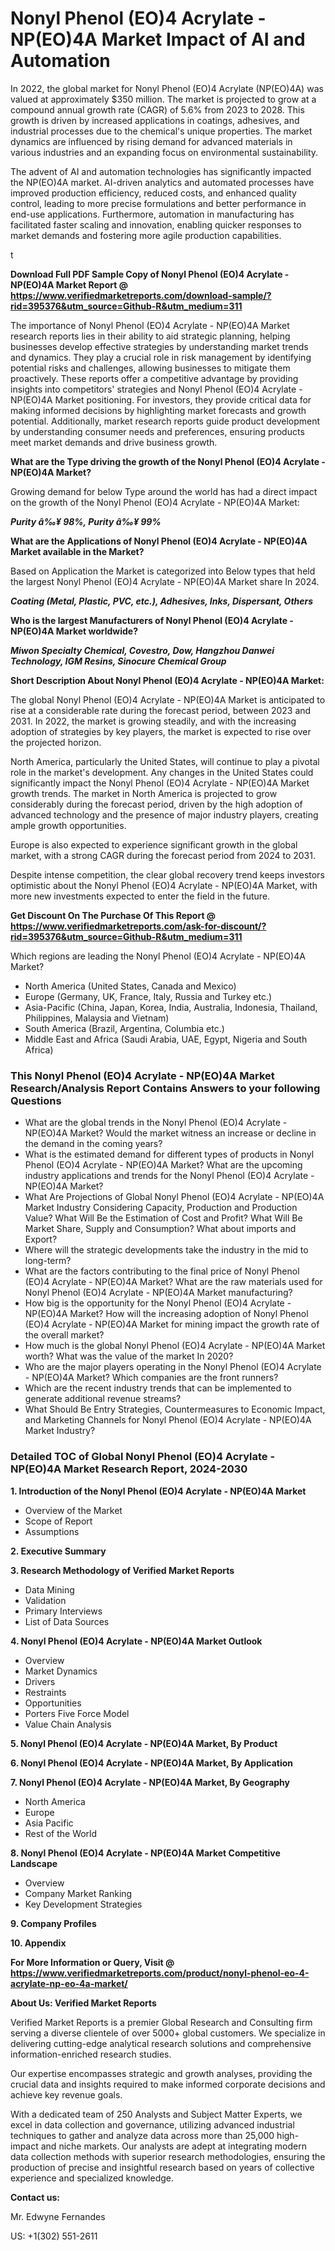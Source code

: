 <meta name="title" content="Global Nonyl Phenol (EO)4 Acrylate - NP(EO)4A Market Impact of AI and Automation"><meta name="description" content="In 2022, the global market for Nonyl Phenol (EO)4 Acrylate (NP(EO)4A) was valued at approximately $350 million. The market is projected to grow at a compound annual gr"><meta name="title" content="Nonyl Phenol (EO)4 Acrylate - NP(EO)4A Market Size, Share, Scope, Trends, Growth, Opportunities, Analysis, Forecast"><h1>Nonyl Phenol (EO)4 Acrylate - NP(EO)4A Market Impact of AI and Automation</h1><p>In 2022, the global market for Nonyl Phenol (EO)4 Acrylate (NP(EO)4A) was valued at approximately $350 million. The market is projected to grow at a compound annual growth rate (CAGR) of 5.6% from 2023 to 2028. This growth is driven by increased applications in coatings, adhesives, and industrial processes due to the chemical's unique properties. The market dynamics are influenced by rising demand for advanced materials in various industries and an expanding focus on environmental sustainability.</p><p>The advent of AI and automation technologies has significantly impacted the NP(EO)4A market. AI-driven analytics and automated processes have improved production efficiency, reduced costs, and enhanced quality control, leading to more precise formulations and better performance in end-use applications. Furthermore, automation in manufacturing has facilitated faster scaling and innovation, enabling quicker responses to market demands and fostering more agile production capabilities.</p>t</p><p id="" class=""><strong>Download Full PDF Sample Copy of Nonyl Phenol (EO)4 Acrylate - NP(EO)4A Market Report @ <a href="https://www.verifiedmarketreports.com/download-sample/?rid=395376&utm_source=Github-R&utm_medium=311" target="_blank">https://www.verifiedmarketreports.com/download-sample/?rid=395376&utm_source=Github-R&utm_medium=311</a></strong></p><p>The importance of&nbsp;Nonyl Phenol (EO)4 Acrylate - NP(EO)4A Market research reports lies in their ability to aid strategic planning, helping businesses develop effective strategies by understanding market trends and dynamics. They play a crucial role in risk management by identifying potential risks and challenges, allowing businesses to mitigate them proactively. These reports offer a competitive advantage by providing insights into competitors' strategies and Nonyl Phenol (EO)4 Acrylate - NP(EO)4A Market positioning. For investors, they provide critical data for making informed decisions by highlighting market forecasts and growth potential. Additionally, market research reports guide product development by understanding consumer needs and preferences, ensuring products meet market demands and drive business growth.</p><p><strong>What are the&nbsp;Type driving the growth of the Nonyl Phenol (EO)4 Acrylate - NP(EO)4A Market?</strong></p><p id="" class="">Growing demand for below Type around the world has had a direct impact on the growth of the Nonyl Phenol (EO)4 Acrylate - NP(EO)4A Market:</p><em><strong>Purity â‰¥ 98%, Purity â‰¥ 99%</strong></em></p><strong>What are the&nbsp;Applications&nbsp;of Nonyl Phenol (EO)4 Acrylate - NP(EO)4A Market available in the Market?</strong></p><p id="" class="">Based on Application the Market is categorized into Below types that held the largest Nonyl Phenol (EO)4 Acrylate - NP(EO)4A Market share In 2024.</p><em><strong>Coating (Metal, Plastic, PVC, etc.), Adhesives, Inks, Dispersant, Others</strong></em></p><strong>Who is the largest Manufacturers of Nonyl Phenol (EO)4 Acrylate - NP(EO)4A Market worldwide?</strong></p><p><em><strong>Miwon Specialty Chemical, Covestro, Dow, Hangzhou Danwei Technology, IGM Resins, Sinocure Chemical Group</strong></em></p><p id="" class=""><strong>Short Description About Nonyl Phenol (EO)4 Acrylate - NP(EO)4A Market:</strong></p><p>The global Nonyl Phenol (EO)4 Acrylate - NP(EO)4A Market is anticipated to rise at a considerable rate during the forecast period, between 2023 and 2031. In 2022, the market is growing steadily, and with the increasing adoption of strategies by key players, the market is expected to rise over the projected horizon.</p><p>North America, particularly the United States, will continue to play a pivotal role in the market's development. Any changes in the United States could significantly impact the Nonyl Phenol (EO)4 Acrylate - NP(EO)4A Market growth trends. The market in North America is projected to grow considerably during the forecast period, driven by the high adoption of advanced technology and the presence of major industry players, creating ample growth opportunities.</p><p>Europe is also expected to experience significant growth in the global market, with a strong CAGR during the forecast period from 2024 to 2031.</p><p>Despite intense competition, the clear global recovery trend keeps investors optimistic about the Nonyl Phenol (EO)4 Acrylate - NP(EO)4A Market, with more new investments expected to enter the field in the future.</p><p id="" class=""><strong>Get Discount On The Purchase Of This Report @ <a href="https://www.verifiedmarketreports.com/ask-for-discount/?rid=395376&utm_source=Github-R&utm_medium=311" target="_blank">https://www.verifiedmarketreports.com/ask-for-discount/?rid=395376&utm_source=Github-R&utm_medium=311</a></strong></p>Which regions are leading the Nonyl Phenol (EO)4 Acrylate - NP(EO)4A Market?</p><ul><li>North America (United States, Canada and Mexico)</li><li>Europe (Germany, UK, France, Italy, Russia and Turkey etc.)</li><li>Asia-Pacific (China, Japan, Korea, India, Australia, Indonesia, Thailand, Philippines, Malaysia and Vietnam)</li><li>South America (Brazil, Argentina, Columbia etc.)</li><li>Middle East and Africa (Saudi Arabia, UAE, Egypt, Nigeria and South Africa)</li></ul><h3 id="" class="">This Nonyl Phenol (EO)4 Acrylate - NP(EO)4A Market Research/Analysis Report Contains Answers to your following Questions</h3><ul><li>What are the global trends in the Nonyl Phenol (EO)4 Acrylate - NP(EO)4A Market? Would the market witness an increase or decline in the demand in the coming years?</li><li>What is the estimated demand for different types of products in Nonyl Phenol (EO)4 Acrylate - NP(EO)4A Market? What are the upcoming industry applications and trends for the Nonyl Phenol (EO)4 Acrylate - NP(EO)4A Market?</li><li>What Are Projections of Global Nonyl Phenol (EO)4 Acrylate - NP(EO)4A Market Industry Considering Capacity, Production and Production Value? What Will Be the Estimation of Cost and Profit? What Will Be Market Share, Supply and Consumption? What about imports and Export?</li><li>Where will the strategic developments take the industry in the mid to long-term?</li><li>What are the factors contributing to the final price of Nonyl Phenol (EO)4 Acrylate - NP(EO)4A Market? What are the raw materials used for Nonyl Phenol (EO)4 Acrylate - NP(EO)4A Market manufacturing?</li><li>How big is the opportunity for the Nonyl Phenol (EO)4 Acrylate - NP(EO)4A Market? How will the increasing adoption of Nonyl Phenol (EO)4 Acrylate - NP(EO)4A Market for mining impact the growth rate of the overall market?</li><li>How much is the global Nonyl Phenol (EO)4 Acrylate - NP(EO)4A Market worth? What was the value of the market In 2020?</li><li>Who are the major players operating in the Nonyl Phenol (EO)4 Acrylate - NP(EO)4A Market? Which companies are the front runners?</li><li>Which are the recent industry trends that can be implemented to generate additional revenue streams?</li><li>What Should Be Entry Strategies, Countermeasures to Economic Impact, and Marketing Channels for Nonyl Phenol (EO)4 Acrylate - NP(EO)4A Market Industry?</li></ul><h3 id="" class="">Detailed TOC of Global Nonyl Phenol (EO)4 Acrylate - NP(EO)4A Market Research Report, 2024-2030</h3><p id="" class=""><strong>1. Introduction of the Nonyl Phenol (EO)4 Acrylate - NP(EO)4A Market</strong></p><ul><li>Overview of the Market</li><li>Scope of Report</li><li>Assumptions</li></ul><p id="" class=""><strong>2. Executive Summary</strong></p><p id="" class=""><strong>3. Research Methodology of Verified Market Reports</strong></p><ul><li>Data Mining</li><li>Validation</li><li>Primary Interviews</li><li>List of Data Sources</li></ul><p id="" class=""><strong>4. Nonyl Phenol (EO)4 Acrylate - NP(EO)4A Market Outlook</strong></p><ul><li>Overview</li><li>Market Dynamics</li><li>Drivers</li><li>Restraints</li><li>Opportunities</li><li>Porters Five Force Model</li><li>Value Chain Analysis</li></ul><p id="" class=""><strong>5. Nonyl Phenol (EO)4 Acrylate - NP(EO)4A Market, By Product</strong></p><p id="" class=""><strong>6. Nonyl Phenol (EO)4 Acrylate - NP(EO)4A Market, By Application</strong></p><p id="" class=""><strong>7. Nonyl Phenol (EO)4 Acrylate - NP(EO)4A Market, By Geography</strong></p><ul><li>North America</li><li>Europe</li><li>Asia Pacific</li><li>Rest of the World</li></ul><p id="" class=""><strong>8. Nonyl Phenol (EO)4 Acrylate - NP(EO)4A Market Competitive Landscape</strong></p><ul><li>Overview</li><li>Company Market Ranking</li><li>Key Development Strategies</li></ul><p id="" class=""><strong>9. Company Profiles</strong></p><p id="" class=""><strong>10. Appendix</strong></p><p id="" class=""><strong>For More Information or Query, Visit @ <a href="https://www.verifiedmarketreports.com/product/nonyl-phenol-eo-4-acrylate-np-eo-4a-market/" target="_blank">https://www.verifiedmarketreports.com/product/nonyl-phenol-eo-4-acrylate-np-eo-4a-market/</a></strong></p><p id="" class=""><strong>About Us: Verified Market Reports</strong></p><p id="" class="">Verified Market Reports is a premier Global Research and Consulting firm serving a diverse clientele of over 5000+ global customers. We specialize in delivering cutting-edge analytical research solutions and comprehensive information-enriched research studies.</p><p id="" class="">Our expertise encompasses strategic and growth analyses, providing the crucial data and insights required to make informed corporate decisions and achieve key revenue goals.</p><p id="" class="">With a dedicated team of 250 Analysts and Subject Matter Experts, we excel in data collection and governance, utilizing advanced industrial techniques to gather and analyze data across more than 25,000 high-impact and niche markets. Our analysts are adept at integrating modern data collection methods with superior research methodologies, ensuring the production of precise and insightful research based on years of collective experience and specialized knowledge.</p><p id="" class=""><strong>Contact us:</strong></p><p id="" class="">Mr. Edwyne Fernandes</p><p id="" class="">US: +1(302) 551-2611</p>